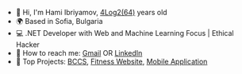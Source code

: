 - 👋 Hi, I'm Hami Ibriyamov, [4Log2(64)](24) years old
- 🌍 Based in Sofia, Bulgaria
- 💻 .NET Developer with Web and Machine Learning Focus | Ethical Hacker
- 💬 How to reach me: [Gmail](ibriyamovhami@gmail.com) OR [LinkedIn](https://www.long-url-here.com)
- 🚀 Top Projects: [BCCS](https://github.com/hamii31/BreastCancerClassificationMLM), [Fitness Website](https://github.com/hamii31/LiftingDomeVS), [Mobile Application]()
